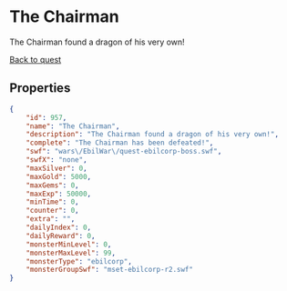 # The Chairman

The Chairman found a dragon of his very own!

[Back to quest](../quests.md)

## Properties

```json
{
    "id": 957,
    "name": "The Chairman",
    "description": "The Chairman found a dragon of his very own!",
    "complete": "The Chairman has been defeated!",
    "swf": "wars\/EbilWar\/quest-ebilcorp-boss.swf",
    "swfX": "none",
    "maxSilver": 0,
    "maxGold": 5000,
    "maxGems": 0,
    "maxExp": 50000,
    "minTime": 0,
    "counter": 0,
    "extra": "",
    "dailyIndex": 0,
    "dailyReward": 0,
    "monsterMinLevel": 0,
    "monsterMaxLevel": 99,
    "monsterType": "ebilcorp",
    "monsterGroupSwf": "mset-ebilcorp-r2.swf"
}
```


